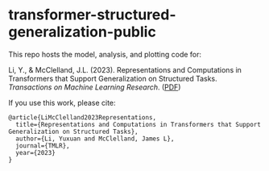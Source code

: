 # transformer-structured-generalization-public

This repo hosts the model, analysis, and plotting code for:

Li, Y., & McClelland, J.L. (2023). Representations and Computations in Transformers that Support Generalization on Structured Tasks. *Transactions on Machine Learning Research*. ([PDF](https://openreview.net/pdf?id=oFC2LAqS6Z))

If you use this work, please cite:
```
@article{LiMcClelland2023Representations,
  title={Representations and Computations in Transformers that Support Generalization on Structured Tasks},
  author={Li, Yuxuan and McClelland, James L},
  journal={TMLR},
  year={2023}
}
```
